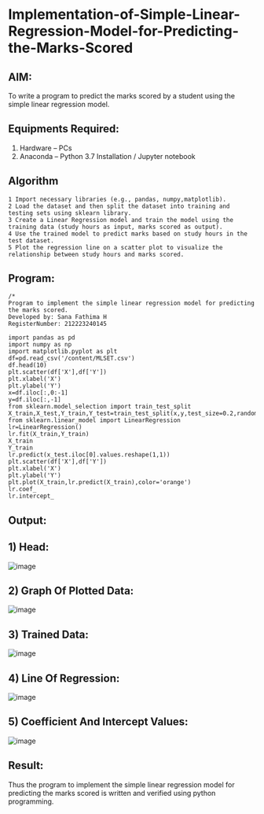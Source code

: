 # Implementation-of-Simple-Linear-Regression-Model-for-Predicting-the-Marks-Scored

## AIM:
To write a program to predict the marks scored by a student using the simple linear regression model.

## Equipments Required:
1. Hardware – PCs
2. Anaconda – Python 3.7 Installation / Jupyter notebook

## Algorithm
```
1 Import necessary libraries (e.g., pandas, numpy,matplotlib).
2 Load the dataset and then split the dataset into training and testing sets using sklearn library.
3 Create a Linear Regression model and train the model using the training data (study hours as input, marks scored as output).
4 Use the trained model to predict marks based on study hours in the test dataset.
5 Plot the regression line on a scatter plot to visualize the relationship between study hours and marks scored.
```
## Program:
```
/*
Program to implement the simple linear regression model for predicting the marks scored.
Developed by: Sana Fathima H
RegisterNumber: 212223240145

import pandas as pd
import numpy as np
import matplotlib.pyplot as plt
df=pd.read_csv('/content/MLSET.csv')
df.head(10)
plt.scatter(df['X'],df['Y'])
plt.xlabel('X')
plt.ylabel('Y')
x=df.iloc[:,0:-1]
y=df.iloc[:,-1]
from sklearn.model_selection import train_test_split
X_train,X_test,Y_train,Y_test=train_test_split(x,y,test_size=0.2,random_state=0)
from sklearn.linear_model import LinearRegression
lr=LinearRegression()
lr.fit(X_train,Y_train)
X_train
Y_train
lr.predict(x_test.iloc[0].values.reshape(1,1))
plt.scatter(df['X'],df['Y'])
plt.xlabel('X')
plt.ylabel('Y')
plt.plot(X_train,lr.predict(X_train),color='orange')
lr.coef_
lr.intercept_
```
## Output:
## 1) Head:
![image](https://github.com/Sanafathima95773/Implementation-of-Simple-Linear-Regression-Model-for-Predicting-the-Marks-Scored/assets/147084627/487073a2-148b-48e1-99a0-25ed14b87ffc)
## 2) Graph Of Plotted Data:
![image](https://github.com/Sanafathima95773/Implementation-of-Simple-Linear-Regression-Model-for-Predicting-the-Marks-Scored/assets/147084627/ba5f8f03-9205-4a13-8eeb-200e370caa36)
## 3) Trained Data:
![image](https://github.com/Sanafathima95773/Implementation-of-Simple-Linear-Regression-Model-for-Predicting-the-Marks-Scored/assets/147084627/1bf9af67-cf12-4f8b-b8c0-98e176830e81)
## 4) Line Of Regression:
![image](https://github.com/Sanafathima95773/Implementation-of-Simple-Linear-Regression-Model-for-Predicting-the-Marks-Scored/assets/147084627/d3c3d2d1-dc6e-4f6a-81d7-82e1ae60a756)
## 5) Coefficient And Intercept Values:
![image](https://github.com/Sanafathima95773/Implementation-of-Simple-Linear-Regression-Model-for-Predicting-the-Marks-Scored/assets/147084627/28df51fd-caae-494e-bd14-dfc1434fb516)

## Result:
Thus the program to implement the simple linear regression model for predicting the marks scored is written and verified using python programming.
